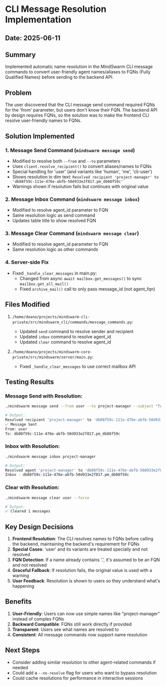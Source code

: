 # CLI Message Resolution Implementation

## Date: 2025-06-11

## Summary
Implemented automatic name resolution in the MindSwarm CLI message commands to convert user-friendly agent names/aliases to FQNs (Fully Qualified Names) before sending to the backend API.

## Problem
The user discovered that the CLI message send command required FQNs for the 'from' parameter, but users don't know their FQN. The backend API by design requires FQNs, so the solution was to make the frontend CLI resolve user-friendly names to FQNs.

## Solution Implemented

### 1. **Message Send Command** (`mindswarm message send`)
- Modified to resolve both `--from` and `--to` parameters
- Uses `client.resolve_recipient()` to convert aliases/names to FQNs
- Special handling for 'user' (and variants like 'human', 'me', 'cli-user')
- Shows resolution in dim text: `Resolved recipient 'project-manager' to 'db08f59c-111e-476e-abfb-50d933e2f817.pm_db08f59c'`
- Warnings shown if resolution fails but continues with original value

### 2. **Message Inbox Command** (`mindswarm message inbox`)
- Modified to resolve agent_id parameter to FQN
- Same resolution logic as send command
- Updates table title to show resolved FQN

### 3. **Message Clear Command** (`mindswarm message clear`)
- Modified to resolve agent_id parameter to FQN
- Same resolution logic as other commands

### 4. **Server-side Fix**
- Fixed `_handle_clear_messages` in main.py:
  - Changed from async `await mailbox.get_messages()` to sync `mailbox.get_all_mail()`
  - Fixed `archive_mail()` call to only pass message_id (not agent_fqn)

## Files Modified

1. `/home/deano/projects/mindswarm-cli-private/src/mindswarm_cli/commands/message_commands.py`:
   - Updated `send` command to resolve sender and recipient
   - Updated `inbox` command to resolve agent_id
   - Updated `clear` command to resolve agent_id

2. `/home/deano/projects/mindswarm-core-private/src/mindswarm/server/main.py`:
   - Fixed `_handle_clear_messages` to use correct mailbox API

## Testing Results

### Message Send with Resolution:
```bash
./mindswarm message send --from user --to project-manager --subject "Test Resolution" --body "Testing name resolution in CLI"

# Output:
Resolved recipient 'project-manager' to 'db08f59c-111e-476e-abfb-50d933e2f817.pm_db08f59c'
✅ Message Sent
From: user
To: db08f59c-111e-476e-abfb-50d933e2f817.pm_db08f59c
```

### Inbox with Resolution:
```bash
./mindswarm message inbox project-manager

# Output:
Resolved agent 'project-manager' to 'db08f59c-111e-476e-abfb-50d933e2f817.pm_db08f59c'
Inbox - db08f59c-111e-476e-abfb-50d933e2f817.pm_db08f59c
```

### Clear with Resolution:
```bash
./mindswarm message clear user --force

# Output:
✅ Cleared 1 messages
```

## Key Design Decisions

1. **Frontend Resolution**: The CLI resolves names to FQNs before calling the backend, maintaining the backend's requirement for FQNs
2. **Special Cases**: 'user' and its variants are treated specially and not resolved
3. **FQN Detection**: If a name already contains '.', it's assumed to be an FQN and not resolved
4. **Graceful Fallback**: If resolution fails, the original value is used with a warning
5. **User Feedback**: Resolution is shown to users so they understand what's happening

## Benefits

1. **User-Friendly**: Users can now use simple names like "project-manager" instead of complex FQNs
2. **Backward Compatible**: FQNs still work directly if provided
3. **Transparent**: Users see what names are resolved to
4. **Consistent**: All message commands now support name resolution

## Next Steps

- Consider adding similar resolution to other agent-related commands if needed
- Could add a `--no-resolve` flag for users who want to bypass resolution
- Could cache resolutions for performance in interactive sessions